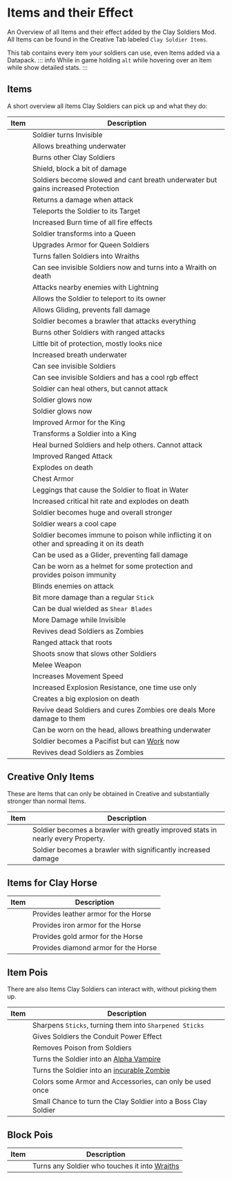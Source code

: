 # Items and their Effect

An Overview of all Items and their effect added by the Clay Soldiers Mod.
All Items can be found in the Creative Tab labeled `Clay Soldier Items`.

This tab contains every item your soldiers can use, even Items added via a Datapack.
::: info
While in game holding `alt` while hovering over an Item while show detailed stats.
:::

## Items

A short overview all Items Clay Soldiers can pick up and what they do:

| Item                                                                                                                                                                                                                                                                                                                                                                                                                                                                                          | Description                                                                                 | 
|-----------------------------------------------------------------------------------------------------------------------------------------------------------------------------------------------------------------------------------------------------------------------------------------------------------------------------------------------------------------------------------------------------------------------------------------------------------------------------------------------|---------------------------------------------------------------------------------------------|
| <Item name="amethyst_shard"/>                                                                                                                                                                                                                                                                                                                                                                                                                                                                 | Soldier turns Invisible                                                                     |
| <Item name="bamboo"/>                                                                                                                                                                                                                                                                                                                                                                                                                                                                         | Allows breathing underwater                                                                 |
| <Item name="blaze_rod"/>                                                                                                                                                                                                                                                                                                                                                                                                                                                                      | Burns other Clay Soldiers                                                                   |
| <Item name="bowl"/>                                                                                                                                                                                                                                                                                                                                                                                                                                                                           | Shield, block a bit of damage                                                               |
| <Item name="brick"/>                                                                                                                                                                                                                                                                                                                                                                                                                                                                          | Soldiers become slowed and cant breath underwater but gains increased Protection            |
| <Item name="cactus"/>                                                                                                                                                                                                                                                                                                                                                                                                                                                                         | Returns a damage when attack                                                                |
| <Item name="chorus_fruit"/>                                                                                                                                                                                                                                                                                                                                                                                                                                                                   | Teleports the Soldier to its Target                                                         |
| <ItemSlider :items='["coal", "charcoal"]'/>                                                                                                                                                                                                                                                                                                                                                                                                                                                   | Increased Burn time of all fire effects                                                     |
| <Item name="diamond"/>                                                                                                                                                                                                                                                                                                                                                                                                                                                                        | Soldier transforms into a Queen                                                             |
| <Item name="diamond_block"/>                                                                                                                                                                                                                                                                                                                                                                                                                                                                  | Upgrades Armor for Queen Soldiers                                                           |
| <Item name="dragon_breath"/>                                                                                                                                                                                                                                                                                                                                                                                                                                                                  | Turns fallen Soldiers into Wraiths                                                          |
| <Item name="echo_shard"/>                                                                                                                                                                                                                                                                                                                                                                                                                                                                     | Can see invisible Soldiers now and turns into a Wraith on death                             |
| <Item name="emerald"/>                                                                                                                                                                                                                                                                                                                                                                                                                                                                        | Attacks nearby enemies with Lightning                                                       |
| <Item name="ender_pearl"/>                                                                                                                                                                                                                                                                                                                                                                                                                                                                    | Allows the Soldier to teleport to its owner                                                 |
| <Item name="feather"/>                                                                                                                                                                                                                                                                                                                                                                                                                                                                        | Allows Gliding, prevents fall damage                                                        |
| <Item name="fermented_spider_eye"/>                                                                                                                                                                                                                                                                                                                                                                                                                                                           | Soldier becomes a brawler that attacks everything                                           |
| <Item name="fire_charge"/>                                                                                                                                                                                                                                                                                                                                                                                                                                                                    | Burns other Soldiers with ranged attacks                                                    |
| <Item name="glass"/>                                                                                                                                                                                                                                                                                                                                                                                                                                                                          | Little bit of protection, mostly looks nice                                                 |
| <Item name="glass_bottle"/>                                                                                                                                                                                                                                                                                                                                                                                                                                                                   | Increased breath underwater                                                                 |
| <Item name="glass_pane"/>                                                                                                                                                                                                                                                                                                                                                                                                                                                                     | Can see invisible Soldiers                                                                  |
| <ItemSlider :items="['black_stained_glass_pane', 'blue_stained_glass_pane', 'brown_stained_glass_pane', 'cyan_stained_glass_pane', 'gray_stained_glass_pane', 'green_stained_glass_pane','light_blue_stained_glass_pane', 'light_gray_stained_glass_pane', 'lime_stained_glass_pane', 'magenta_stained_glass_pane', 'orange_stained_glass_pane','pink_stained_glass_pane', 'purple_stained_glass_pane', 'red_stained_glass_pane', 'white_stained_glass_pane', 'yellow_stained_glass_pane']"/> | Can see invisible Soldiers and has a cool rgb effect                                        |
| <Item name="glistering_melon_slice"/>                                                                                                                                                                                                                                                                                                                                                                                                                                                         | Soldier can heal others, but cannot attack                                                  |
| <Item name="glow_ink_sac"/>                                                                                                                                                                                                                                                                                                                                                                                                                                                                   | Soldier glows now                                                                           |
| <Item name="glowstone_dust"/>                                                                                                                                                                                                                                                                                                                                                                                                                                                                 | Soldier glows now                                                                           |
| <Item name="gold_block"/>                                                                                                                                                                                                                                                                                                                                                                                                                                                                     | Improved Armor for the King                                                                 |
| <Item name="gold_ingot"/>                                                                                                                                                                                                                                                                                                                                                                                                                                                                     | Transforms a Soldier into a King                                                            |
| <Item name="golden_apple"/>                                                                                                                                                                                                                                                                                                                                                                                                                                                                   | Heal burned Soldiers and help others. Cannot attack                                         |
| <Item name="gravel"/>                                                                                                                                                                                                                                                                                                                                                                                                                                                                         | Improved Ranged Attack                                                                      |
| <Item name="gunpowder"/>                                                                                                                                                                                                                                                                                                                                                                                                                                                                      | Explodes on death                                                                           |
| <Item name="leather"/>                                                                                                                                                                                                                                                                                                                                                                                                                                                                        | Chest Armor                                                                                 |
| <Item name="lily_pad"/>                                                                                                                                                                                                                                                                                                                                                                                                                                                                       | Leggings that cause the Soldier to float in Water                                           |
| <Item name="magma_cream"/>                                                                                                                                                                                                                                                                                                                                                                                                                                                                    | Increased critical hit rate and explodes on death                                           |
| <Item name="nether_star"/>                                                                                                                                                                                                                                                                                                                                                                                                                                                                    | Soldier becomes huge and overall stronger                                                   |
| <Item name="paper"/>                                                                                                                                                                                                                                                                                                                                                                                                                                                                          | Soldier wears a cool cape                                                                   |
| <Item name="poisonous_potato"/>                                                                                                                                                                                                                                                                                                                                                                                                                                                               | Soldier becomes immune to poison while inflicting it on other and spreading it on its death |
| <Item name="rabbit_hide"/>                                                                                                                                                                                                                                                                                                                                                                                                                                                                    | Can be used as a Glider, preventing fall damage                                             |
| <Item name="red_mushroom"/>                                                                                                                                                                                                                                                                                                                                                                                                                                                                   | Can be worn as a helmet for some protection and provides poison immunity                    |
| <Item name="redstone"/>                                                                                                                                                                                                                                                                                                                                                                                                                                                                       | Blinds enemies on attack                                                                    |
| <Item name="sharpened_stick"/>                                                                                                                                                                                                                                                                                                                                                                                                                                                                | Bit more damage than a regular `Stick`                                                      |
| <Item name="shears"/>                                                                                                                                                                                                                                                                                                                                                                                                                                                                         | Can be dual wielded as `Shear Blades`                                                       |
| <Item name="shear_blade"/>                                                                                                                                                                                                                                                                                                                                                                                                                                                                    | More Damage while Invisible                                                                 |
| <Item name="skeleton_skull"/>                                                                                                                                                                                                                                                                                                                                                                                                                                                                 | Revives dead Soldiers as Zombies                                                            |
| <Item name="slime_ball"/>                                                                                                                                                                                                                                                                                                                                                                                                                                                                     | Ranged attack that roots                                                                    |
| <Item name="snowball"/>                                                                                                                                                                                                                                                                                                                                                                                                                                                                       | Shoots snow that slows other Soldiers                                                       |
| <Item name="stick"/>                                                                                                                                                                                                                                                                                                                                                                                                                                                                          | Melee Weapon                                                                                |
| <Item name="sugar"/>                                                                                                                                                                                                                                                                                                                                                                                                                                                                          | Increases Movement Speed                                                                    |
| <Item name="string"/>                                                                                                                                                                                                                                                                                                                                                                                                                                                                         | Increased Explosion Resistance, one time use only                                           |
| <Item name="tnt"/>                                                                                                                                                                                                                                                                                                                                                                                                                                                                            | Creates a big explosion on death                                                            |
| <Item name="totem_of_undying"/>                                                                                                                                                                                                                                                                                                                                                                                                                                                               | Revive dead Soldiers and cures Zombies ore deals More damage to them                        |
| <Item name="turtle_scute"/>                                                                                                                                                                                                                                                                                                                                                                                                                                                                   | Can be worn on the head, allows breathing underwater                                        |
| <Item name="wheat"/>                                                                                                                                                                                                                                                                                                                                                                                                                                                                          | Soldier becomes a Pacifist but can [Work](work.md) now                                      |
| <Item name="wither_skeleton_skull"/>                                                                                                                                                                                                                                                                                                                                                                                                                                                          | Revives dead Soldiers as Zombies                                                            |

## Creative Only Items
These are Items that can only be obtained in Creative and substantially stronger than normal Items.

| Item                         | Description                                                                     |
|------------------------------|---------------------------------------------------------------------------------|
| <Item name="command_block"/> | Soldier becomes a brawler with greatly improved stats in nearly every Property. |
| <Item name="debug_stick"/>   | Soldier becomes a brawler with significantly increased damage                   |


## Items for Clay Horse

| Item                      | Description                                                | 
|---------------------------|------------------------------------------------------------|
| <Item name="leather"/>    | Provides leather armor for the Horse                       |
| <Item name="iron_ingot"/> | Provides iron armor for the Horse                          |
| <Item name="gold_ingot"/> | Provides gold armor for the Horse                          |
| <Item name="diamond"/>    | Provides diamond armor for the Horse                       |

## Item Pois

There are also Items Clay Soldiers can interact with, without picking them up.

| Item                                                                                                                                                                                                                                          | Description                                                                   | 
|-----------------------------------------------------------------------------------------------------------------------------------------------------------------------------------------------------------------------------------------------|-------------------------------------------------------------------------------|
| <Item name="flint"/>                                                                                                                                                                                                                          | Sharpens `Sticks`, turning them into `Sharpened Sticks`                       |
| <Item name="heart_of_the_sea"/>                                                                                                                                                                                                               | Gives Soldiers the Conduit Power Effect                                       |
| <Item name="honey_bottle"/>                                                                                                                                                                                                                   | Removes Poison from Soldiers                                                  |
| <Item name="nether_wart"/>                                                                                                                                                                                                                    | Turns the Soldier into an [Alpha Vampire](./clay-soldiers#zombie-soldier)     |
| <Item name="rotten_flesh"/>                                                                                                                                                                                                                   | Turns the Soldier into an [incurable Zombie](./clay-soldiers#vampire-soldier) |
| <ItemSlider :items="['black_dye', 'blue_dye', 'brown_dye', 'cyan_dye', 'gray_dye', 'green_dye','light_blue_dye', 'light_gray_dye', 'lime_dye', 'magenta_dye', 'orange_dye','pink_dye', 'purple_dye', 'red_dye', 'white_dye', 'yellow_dye']"/> | Colors some Armor and Accessories, can only be used once                      |
| <Item name="egg"/>                                                                                                                                                                                                                            | Small Chance to turn the Clay Soldier into a Boss Clay Soldier                |


## Block Pois

| Item                   | Description                                                                     | 
|------------------------|---------------------------------------------------------------------------------|
| <Item name="end_rod"/> | Turns any Soldier who touches it into [Wraiths](./clay-soldiers#wraith-soldier) |